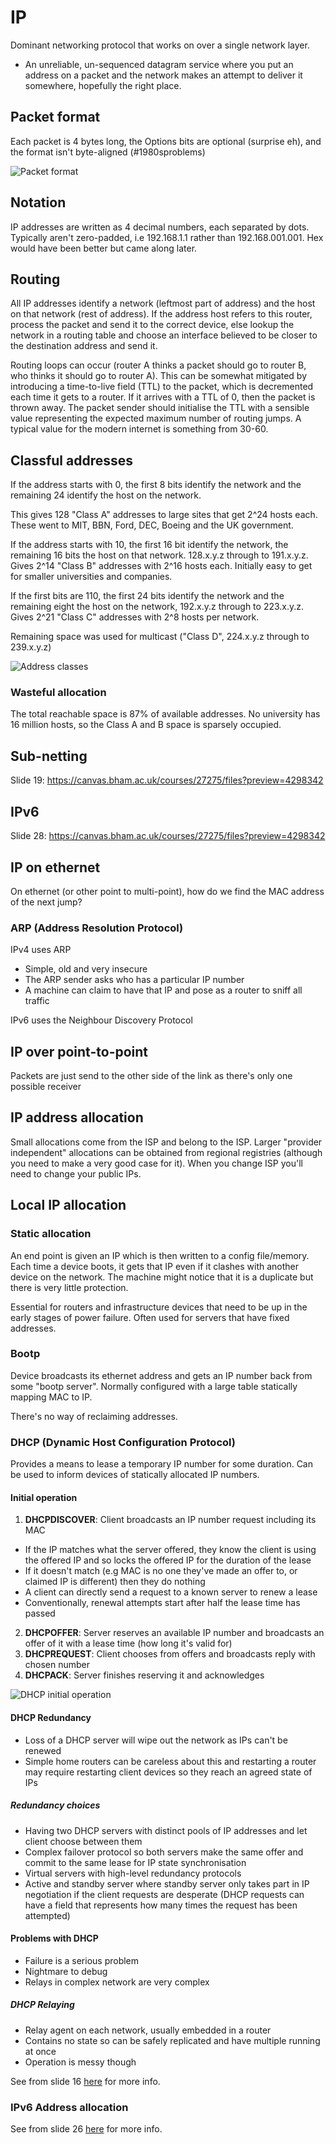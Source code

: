 # IP
Dominant networking protocol that works on over a single network layer.

* An unreliable, un-sequenced datagram service where you put an address on a packet and the network makes an attempt to deliver it somewhere, hopefully the right place.

## Packet format
Each packet is 4 bytes long, the Options bits are optional (surprise eh), and the format isn't byte-aligned (#1980sproblems)

![Packet format](img/packet_format.png)

## Notation
IP addresses are written as 4 decimal numbers, each separated by dots. Typically aren't zero-padded, i.e 192.168.1.1 rather than 192.168.001.001. Hex would have been better but came along later.

## Routing
All IP addresses identify a network (leftmost part of address) and the host on that network (rest of address).
If the address host refers to this router, process the packet and send it to the correct device, else lookup the network in a routing table and choose an interface believed to be closer to the destination address and send it.

Routing loops can occur (router A thinks a packet should go to router B, who thinks it should go to router A). This can be somewhat mitigated by introducing a time-to-live field (TTL) to the packet, which is decremented each time it gets to a router. If it arrives with a TTL of 0, then the packet is thrown away. The packet sender should initialise the TTL with a sensible value representing the expected maximum number of routing jumps. A typical value for the modern internet is something from 30-60.

## Classful addresses
If the address starts with 0, the first 8 bits identify the network and the remaining 24 identify the host on the network.

This gives 128 "Class A" addresses to large sites that get 2^24 hosts each. These went to MIT, BBN, Ford, DEC, Boeing and the UK government.

If the address starts with 10, the first 16 bit identify the network, the remaining 16 bits the host on that network. 128.x.y.z through to 191.x.y.z. Gives 2^14 "Class B" addresses with 2^16 hosts each. Initially easy to get for smaller universities and companies.

If the first bits are 110, the first 24 bits identify the network and the remaining eight the host on the network, 192.x.y.z through to 223.x.y.z. Gives 2^21 "Class C" addresses with 2^8 hosts per network.

Remaining space was used for multicast ("Class D", 224.x.y.z through to 239.x.y.z)

![Address classes](img/address_classes.png)

### Wasteful allocation
The total reachable space is 87% of available addresses. No university has 16 million hosts, so the Class A and B space is sparsely occupied.

## Sub-netting
Slide 19: https://canvas.bham.ac.uk/courses/27275/files?preview=4298342

## IPv6
Slide 28: https://canvas.bham.ac.uk/courses/27275/files?preview=4298342

## IP on ethernet
On ethernet (or other point to multi-point), how do we find the MAC address of the next jump?

### ARP (Address Resolution Protocol)
IPv4 uses ARP
* Simple, old and very insecure
* The ARP sender asks who has a particular IP number
* A machine can claim to have that IP and pose as a router to sniff all traffic

IPv6 uses the Neighbour Discovery Protocol

## IP over point-to-point
Packets are just send to the other side of the link as there's only one possible receiver

## IP address allocation
Small allocations come from the ISP and belong to the ISP. Larger "provider independent" allocations can be obtained from regional registries (although you need to make a very good case for it). When you change ISP you'll need to change your public IPs.

## Local IP allocation

### Static allocation
An end point is given an IP which is then written to a config file/memory. Each time a device boots, it gets that IP even if it clashes with another device on the network. The machine might notice that it is a duplicate but there is very little protection.

Essential for routers and infrastructure devices that need to be up in the early stages of power failure. Often used for servers that have fixed addresses.

### Bootp
Device broadcasts its ethernet address and gets an IP number back from some "bootp server". Normally configured with a large table statically mapping MAC to IP.

There's no way of reclaiming addresses.

### DHCP (Dynamic Host Configuration Protocol)
Provides a means to lease a temporary IP number for some duration. Can be used to inform devices of statically allocated IP numbers.

#### Initial operation
1. **DHCPDISCOVER**: Client broadcasts an IP number request including its MAC
  * If the IP matches what the server offered, they know the client is using the offered IP and so locks the offered IP for the duration of the lease
  * If it doesn't match (e.g MAC is no one they've made an offer to, or claimed IP is different) then they do nothing
  * A client can directly send a request to a known server to renew a lease
  * Conventionally, renewal attempts start after half the lease time has passed
2. **DHCPOFFER**: Server reserves an available IP number and broadcasts an offer of it with a lease time (how long it's valid for)
3. **DHCPREQUEST**: Client chooses from offers and broadcasts reply with chosen number
4. **DHCPACK**: Server finishes reserving it and acknowledges

![DHCP initial operation](img/dhcp_opration.png)

#### DHCP Redundancy
* Loss of a DHCP server will wipe out the network as IPs can't be renewed
* Simple home routers can be careless about this and restarting a router may require restarting client devices so they reach an agreed state of IPs

##### Redundancy choices
* Having two DHCP servers with distinct pools of IP addresses and let client choose between them
* Complex failover protocol so both servers make the same offer and commit to the same lease for IP state synchronisation
* Virtual servers with high-level redundancy protocols
* Active and standby server where standby server only takes part in IP negotiation if the client requests are desperate (DHCP requests can have a field that represents how many times the request has been attempted)

#### Problems with DHCP
* Failure is a serious problem
* Nightmare to debug
* Relays in complex network are very complex

##### DHCP Relaying
* Relay agent on each network, usually embedded in a router
* Contains no state so can be safely replicated and have multiple running at once
* Operation is messy though

See from slide 16 [here](https://canvas.bham.ac.uk/courses/27275/files?preview=4298349)
for more info.

### IPv6 Address allocation
See from slide 26 [here](https://canvas.bham.ac.uk/courses/27275/files?preview=4298349)
for more info.
